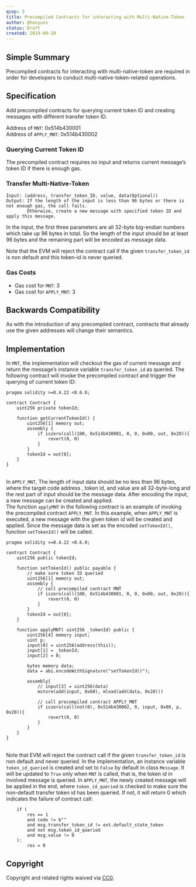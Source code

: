 ```yaml
---
qcep: 3
title: Precompiled Contracts for interacting with Multi-Native-Token
author: @hanyunx
status: Draft
created: 2019-09-20
---
```


## Simple Summary
Precompiled contracts for interacting with multi-native-token are required in order for developers to conduct multi-native-token-related operations.

## Specification
Add precompiled contracts for querying current token ID and creating messages with different transfer token ID.

Address of  `MNT`: 0x514b430001 \
Address of `APPLY_MNT`: 0x514b430002

### Querying Current Token ID
The precompiled contract requires no input and returns current message’s token ID if there is enough gas.

### Transfer Multi-Native-Token
```
Input: (address, transfer_token_ID, value, data(Optional))
Output: If the length of the input is less than 96 bytes or there is not enough gas, the call fails.
        Otherwise, create a new message with specified token ID and apply this message.
```
In the input, the first three parameters are all 32-byte big-endian numbers which take up 96 bytes in total. So the length of the input should be at least 96 bytes and the remaining part will be encoded as message data.

Note that the EVM will reject the contract call if the given `transfer_token_id` is non default and this token-id is never queried.

### Gas Costs
- Gas cost for `MNT`: 3
- Gas cost for `APPLY_MNT`: 3

## Backwards Compatibility
As with the introduction of any precompiled contract, contracts that already use the given addresses will change their semantics. 

## Implementation
In `MNT`, the implementation will checkout the gas of current message and return the message’s instance variable `transfer_token_id` as queried.
The following contract will invoke the precompiled contract and trigger the querying of current token ID:
```
pragma solidity >=0.4.22 <0.6.0;

contract Contract {
    uint256 private tokenId;

    function getCurrentTokenId() {
        uint256[1] memory out;
        assembly {
            if iszero(call(100, 0x514b430001, 0, 0, 0x00, out, 0x20)){
                revert(0, 0)
            }
        }
        tokenId = out[0];
    }
}
```

\
In `APPLY_MNT`, The length of input data should be no less than 96 bytes, where the target code address , token id,  and value are all 32-byte-long and the rest part of input should be the message data.
After encoding the input, a new message can be created and applied. \
The function `applyMNT` in the following contract is an example of invoking the precompiled contract `APPLY_MNT`. In this example, when `APPLY_MNT` is executed, a new message with the given token id will be created and applied. Since the message data is set as the encoded `setTokenId()`, function `setTokenId()` will be called.
```
pragma solidity >=0.4.22 <0.6.0;

contract Contract {
    uint256 public tokenId;

    function setTokenId() public payable {
        // make sure token ID queried
        uint256[1] memory out;
        assembly {
            // call precompiled contract MNT
            if iszero(call(100, 0x514b430001, 0, 0, 0x00, out, 0x20)){
                revert(0, 0)
            }
        }
        tokenId = out[0];
    }

    function applyMNT( uint256 _tokenId) public {
        uint256[4] memory input;
        uint p;
        input[0] = uint256(address(this));
        input[1] = _tokenId;
        input[2] = 0;

        bytes memory data;
        data = abi.encodeWithSignature("setTokenId()");

        assembly{
            // input[3] = uint256(data)
            mstore(add(input, 0x60), mload(add(data, 0x20)))

            // call precompiled contract APPLY_MNT
            if iszero(call(not(0), 0x514b430002, 0, input, 0x80, p, 0x20)){
                revert(0, 0)
            }
        }
    }
}
```

\
Note that EVM will reject the contract call if the given `transfer_token_id` is non default  and never queried. In the implementation, an instance variable `token_id_queried` is created and set to `False` by default in class `Message`. It will be updated to `True` only when `MNT` is called, that is, the token id in involved message is queried. In `APPLY_MNT`, the newly created message will be applied in the end, where `token_id_queried` is checked to make sure the non-default transfer token id has been queried. If not, it will return 0 which indicates the failure of contract call:
```
    if (
        res == 1
        and code != b""
        and msg.transfer_token_id != ext.default_state_token
        and not msg.token_id_queried
        and msg.value != 0
    ):
        res = 0
```

## Copyright
Copyright and related rights waived via [CC0](https://creativecommons.org/publicdomain/zero/1.0/).
